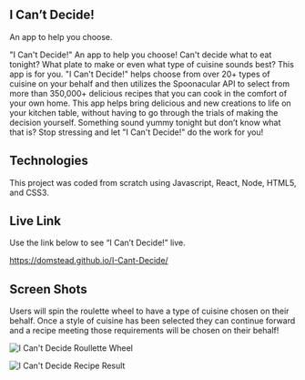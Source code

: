 ## I Can’t Decide!

An app to help you choose.

"I Can't Decide!" An app to help you choose! Can't decide what to eat tonight? What plate to make or even what type of cuisine sounds best? This app is for you. "I Can't Decide!" helps choose from over 20+ types of cuisine on your behalf and then utilizes the Spoonacular API to select from more than 350,000+ delicious recipes that you can cook in the comfort of your own home. This app helps bring delicious and new creations to life on your kitchen table, without having to go through the trials of making the decision yourself. Something sound yummy tonight but don’t know what that is? Stop stressing and let "I Can't Decide!" do the work for you!

## Technologies

This project was coded from scratch using Javascript, React, Node, HTML5, and CSS3. 

## Live Link

Use the link below to see “I Can’t Decide!” live.

https://domstead.github.io/I-Cant-Decide/


## Screen Shots

Users will spin the roulette wheel to have a type of cuisine chosen on their behalf. Once a style of cuisine has been selected they can continue forward and a recipe meeting those requirements will be chosen on their behalf!

![I Can't Decide Roullette Wheel](https://user-images.githubusercontent.com/49734565/72671678-03bd2480-3a0b-11ea-853c-0f068c4a3633.png)


![I Can't Decide Recipe Result](https://user-images.githubusercontent.com/49734565/72671680-0b7cc900-3a0b-11ea-93fc-bfd20e9be935.png)
